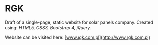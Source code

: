 # RGK
Draft of a single-page, static website for solar panels company. Created using: *HTML5, CSS3, Bootstrap 4, jQuery.*

Website can be visited here: [www.rgk.com.pl](http://www.rgk.com.pl)
